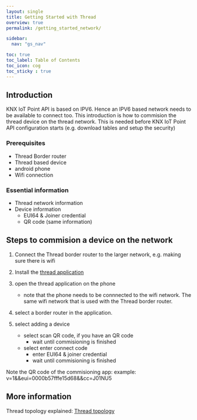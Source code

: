 ```yaml
---
layout: single
title: Getting Started with Thread
overview: true
permalink: /getting_started_network/

sidebar:
  nav: "gs_nav"

toc: true
toc_label: Table of Contents
toc_icon: cog
toc_sticky : true
---
```



## Introduction

KNX IoT Point API is based on IPV6. Hence an IPV6 based network needs to be available to connect too.
This introduction is how to commision the thread device on the thread network.
This is needed before KNX IoT Point API configuration starts (e.g. download tables and setup the security)

### Prerequisites

- Thread Border router
- Thread based device
- android phone
- Wifi connection

### Essential information

- Thread network information
- Device information
  - EUI64 & Joiner credential
  - QR code (same information)

## Steps to commision a device on the network

1. Connect the Thread border router to the larger network, e.g. making sure there is wifi

1. Install the [thread application](https://play.google.com/store/apps/details?id=org.threadgroup.commissioner&hl=en&gl=US)

1. open the thread application on the phone
   - note that the phone needs to be connnected to the wifi network.
     The same wifi network that is used with the Thread border router.

1. select a border router in the application.

1. select adding a device
   - select scan QR code, if you have an QR code
     - wait until commisioning is finished
   - select enter connect code
     - enter EUI64 & joiner credential
     - wait until commisioning is finished

Note the QR code of the commisioning app: example:
v=1&&eui=0000b57fffe15d68&&cc=J01NU5

## More information

Thread topology explained:
[Thread topology](https://www.threadgroup.org/BUILT-FOR-IOT/Commercial#NetworkTopology)
